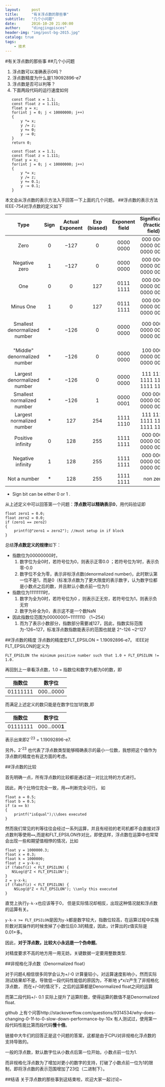 ```yaml
---
layout:     post
title:      "有关浮点数的那些事"
subtitle:   "几个小问题"
date:       2016-10-20 21:00:00
author:     "dingjingpisces"
header-img: "img/post-bg-2015.jpg"
catalog: true
tags:
    - 技术
---
```


#有关浮点数的那些事
##几个小问题
1. 浮点数可以准确表示0吗？ 
2. 浮点数精度为什么是1.19092896-e7
3. 浮点数是否可以判等？
4. 下面两段代码的运行速度如何

```
   const float x = 1.1;
   const float z = 1.111;
   float y = x;
   for(int j = 0; j < 10000000; j++)
   {
       y *= x;
       y /= z;
       y += 0;
       y -= 0;
   }
   return 0;
```

```
   const float x = 1.1;
   const float z = 1.111;
   float y = x;
   for(int j = 0; j < 10000000; j++)
   {
       y *= x;
       y /= z;
       y += 0.1;
       y -= 0.1;
   }
```
本文会从浮点数的表示方法入手回答一下上面的几个问题。
##浮点数的表示方法
IEEE-754对浮点数的定义如下

|Type  | Sign | Actual Exponent | Exp (biased) | Exponent field | Significand (fraction field) | Value |
|:----:|:----:|:---------------:|:------------:|:--------------:|:----------------------------:|:-----------:|
|Zero |0     | −127 |       0         |   0000 0000  |000 0000 0000 0000 0000 0000|  0.0             |
|Negative zero|1|−127|0|0000 0000|000 0000 0000 0000 0000 0000|−0.0|
|One|0|0|127|0111 1111|000 0000 0000 0000 0000 0000|1.0|
|Minus One|1|0|127|0111 1111|000 0000 0000 0000 0000 0000|−1.0|
|Smallest denormalized number|*|−126|0|0000 0000|000 0000 0000 0000 0000 0001|±2−23 × 2−126 = ±2−149 ≈ ±1.4×10−45|
|"Middle" denormalized number|*|−126|0|0000 0000|100 0000 0000 0000 0000 0000|±2−1 × 2−126 = ±2−127 ≈ ±5.88×10−39|
|Largest denormalized number|*|−126|0|0000 0000|111 1111 1111 1111 1111 1111|±(1−2−23) × 2−126 ≈ ±1.18×10−38|
|Smallest normalized number|*|−126|1|0000 0001|000 0000 0000 0000 0000 0000|±2−126 ≈ ±1.18×10−38|
|Largest normalized number|*|127|254|1111 1110|111 1111 1111 1111 1111 1111|±(2−2−23) × 2127 ≈ ±3.4×1038|
|Positive infinity|0|128|255|1111 1111|000 0000 0000 0000 0000 0000|+∞|
|Negative infinity|1|128|255|1111 1111|000 0000 0000 0000 0000 0000|−∞|
|Not a number|*|128|255|1111 1111|non zero|NaN|

* Sign bit can be either 0 or 1 .

从上述定义中可以回答第一个问题：**浮点数可以精确表示0**，用代码验证即

```
float zero1 = 0.0;
float zero2 = 0.0;
if (zero1 == zero2) 
{
	printf(@"zero1 = zero2"); //must setup in if block
}
```

总结**浮点数定义的规律**如下：

* 指数位为00000000时，
	1. 数字位为全0时，若符号位为0，则表示正零0.0 ；若符号位为1时，表示负零-0.0
	2. 数字位不全为零，表示非标浮点数(denormalized number)，此时默认第一位不是1，而是0（标准浮点数为了更大限度的表示数字，认为数字位都是小数点之后的数，并且默认小数点前一位为1）
* 指数位为11111111时，
	1. 数字为全为0时，若符号位为0 ，则表示正无穷，若符号位为1，则表示负无穷
	2. 数字为补全为0，表示这不是一个数NaN
* 因此指数位范围为00000001~11111110 （1~254）
	1. 而为了表示小数部分，指数部分需要减127，因此，指数实际范围为-126~127，标准浮点数指数能表示的范围也就是 2^-126 ~2^127
	
##浮点数的精度
浮点数的精度宏FLT_EPSILON = 1.19092896-e7。
IEEE对FLT_EPSILON的定义为

```
FLT_EPSILON the minimum positive number such that 1.0 + FLT_EPSILON != 1.0.
```

再回到上一章看浮点数，1.0 = 指数位和数字为都为0的数，即

|指数位|数字位|
|:----:|:----:|
|01111111| 000...0000|

而满足上述定义的数只能是在数字位加1的数,即

|指数位|数字位|
|:----:|:----:|
|01111111| 000...000**1**|

表示出来即2<sup>-23</sup> = 1.19092896-e7.

另外，2<sup>-23</sup> 也代表了浮点数类型能够精确表示的最小一位数，我想把这个值作为浮点数的精度也有这方面的考虑。

##浮点数的比较

首先明确一点，所有浮点数的比较都是通过逐一对比比特的方式进行。

因此，两个比特位完全一致，用```==```判断完全可行。
如

```
float a = 0.5;
float b = 0.5;
if (a == b)
{
	printf("isEqual");\\does executed
}
```

然而我们常见的判等往往会经过一系列运算，并且有经验的老司机都不会直接对浮点数判等使用```==```,而是和FLT_EPSILON作对比，即使这样，浮点数在运算中也常常会出现一些和期望值相悖的情况，比如

```
float y = 1000000.3;
float x = 0.3;
float k = 1000000;
float z = y-k-x;
if (fabsf(z) < FLT_EPSILON) {
   NSLog(@"Z < FLT_EPSILON");
}
z = y-x-k;
if (fabsf(z) < FLT_EPSILON) {
    NSLog(@"Z < FLT_EPSILON"); \\only this executed
}
```

直觉上执行```y-k-x```也应该等于0， 但是实际情况却相反，出现这种情况就和浮点数的运算有关。

```y-k-x >= FLT_EPSILON```是因为```y-k```都是数字较大，指数位较高，在运算过程中实施阶数对其操作的时候舍掉了小数位后0.3的精度，因此，计算出的z值实际是0.01+多。

因此，**对于浮点数，比较大小永远是一个伪命题**。

对精度要求不高的地方用一用无妨，关键数据一定要用整数类型.

##非规格化浮点数（Denormalized float）

对于问题4,相信很多同学会认为+/-0 计算量较小，对运算速度影响小，然而实际测试结果却不是。导致低一段代码性能低的原因为，不断地 y*x/z产生了非规格化浮点数， 而在+/-0的情况下，之后的运算都是Denormalized float之间的运算

而第二段代码+/- 0.1 实际上提升了运算阶数，使得运算的数值不是Denormalized float.
 

github 上有个问答http://stackoverflow.com/questions/9314534/why-does-changing-0-1f-to-0-slow-down-performance-by-10x 有人测试过，使用第一段代码性能比第而段代码**慢十倍**。

链接中大牛们的回答正是这个问题的答案，这都是由于CPU对非规格化浮点数的支持导致的。

一般的浮点数，默认数字位从小数点后第一位开始，小数点前一位为1.

而非规格化浮点数为了增加对更小的数字的支持，打破了小数点前一位为1的限制，即将浮点数的表示范围增加了23位（二进制下）。


##结语
关于浮点数的那些事到这结束啦，欢迎大家一起讨论~


